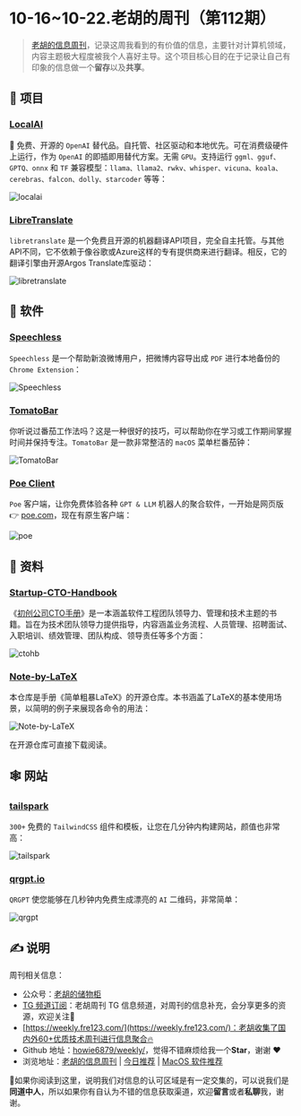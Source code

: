 # 10-16~10-22.老胡的周刊（第112期）

> [老胡的信息周刊](https://weekly.howie6879.com/)，记录这周我看到的有价值的信息，主要针对计算机领域，内容主题极大程度被我个人喜好主导。这个项目核心目的在于记录让自己有印象的信息做一个**留存**以及**共享**。

## 🎯 项目

### [LocalAI](https://github.com/go-skynet/LocalAI)

🤖 免费、开源的 `OpenAI` 替代品。自托管、社区驱动和本地优先。可在消费级硬件上运行，作为 `OpenAI` 的即插即用替代方案。无需 `GPU`。支持运行 `ggml、gguf、GPTQ、onnx` 和 `TF` 兼容模型：`llama、llama2、rwkv、whisper、vicuna、koala、cerebras、falcon、dolly、starcoder` 等等：

![localai](https://images-1252557999.file.myqcloud.com/uPic/localai.png)

### [LibreTranslate](https://github.com/LibreTranslate/LibreTranslate)

`libretranslate` 是一个免费且开源的机器翻译API项目，完全自主托管。与其他API不同，它不依赖于像谷歌或Azure这样的专有提供商来进行翻译。相反，它的翻译引擎由开源Argos Translate库驱动：

![libretranslate](https://images-1252557999.file.myqcloud.com/uPic/libretranslate.jpg)

## 🤖 软件

### [Speechless](https://github.com/meterscao/Speechless)

`Speechless` 是一个帮助新浪微博用户，把微博内容导出成 `PDF` 进行本地备份的 `Chrome Extension`：

![Speechless](https://images-1252557999.file.myqcloud.com/uPic/Speechless.jpeg)

### [TomatoBar](https://github.com/ivoronin/TomatoBar)

你听说过番茄工作法吗？这是一种很好的技巧，可以帮助你在学习或工作期间掌握时间并保持专注。`TomatoBar` 是一款非常整洁的 `macOS` 菜单栏番茄钟：

![TomatoBar](https://images-1252557999.file.myqcloud.com/uPic/TomatoBar.png)

### [Poe Client](https://poe.com/download)

`Poe` 客户端，让你免费体验各种 `GPT & LLM` 机器人的聚合软件，一开始是网页版👉 [poe.com](https://poe.com/)，现在有原生客户端：

![poe](https://images-1252557999.file.myqcloud.com/uPic/poe.jpg)

## 👀 资料

### [Startup-CTO-Handbook](https://github.com/ZachGoldberg/Startup-CTO-Handbook)

《[初创公司CTO手册](https://docs.google.com/document/d/147KVarJdNQ2ZdmDHOSsd7W39anejRu2NfxEWCzwl0IU/edit?pli=1)》是一本涵盖软件工程团队领导力、管理和技术主题的书籍。旨在为技术团队领导力提供指导，内容涵盖业务流程、人员管理、招聘面试、入职培训、绩效管理、团队构成、领导责任等多个方面：

![ctohb](https://images-1252557999.file.myqcloud.com/uPic/ctohb.jpg)

### [Note-by-LaTeX](https://github.com/wklchris/Note-by-LaTeX)

本仓库是手册《简单粗暴LaTeX》的开源仓库。本书涵盖了LaTeX的基本使用场景，以简明的例子来展现各命令的用法：

![Note-by-LaTeX](https://images-1252557999.file.myqcloud.com/uPic/Note-by-LaTeX.jpg)

在开源仓库可直接下载阅读。

## 🕸 网站

### [tailspark](https://tailspark.co/)

`300+` 免费的 `TailwindCSS` 组件和模板，让您在几分钟内构建网站，颜值也非常高：

![tailspark](https://images-1252557999.file.myqcloud.com/uPic/tailspark.jpg)

### [qrgpt.io](https://www.qrgpt.io/)

`QRGPT` 使您能够在几秒钟内免费生成漂亮的 `AI` 二维码，非常简单：

![qrgpt](https://images-1252557999.file.myqcloud.com/uPic/qrgpt.jpg)

## ✍️ 说明

周刊相关信息：

- 公众号：[老胡的储物柜](https://images-1252557999.file.myqcloud.com/uPic/ETIbMe.jpg)
- [TG 频道订阅](https://t.me/howie_weekly)：老胡周刊 TG 信息频道，对周刊的信息补充，会分享更多的资源，欢迎关注👏
- [https://weekly.fre123.com/](https://weekly.fre123.com/)：老胡收集了国内外60+优质技术周刊进行信息聚合🔥
- Github 地址：[howie6879/weekly/](https://github.com/howie6879/weekly/)，觉得不错麻烦给我一个**Star**，谢谢 ❤️
- 浏览地址：[老胡的信息周刊](https://weekly.howie6879.com) | [今日推荐](https://weekly.howie6879.com/recommend/index.html) | [MacOS 软件推荐](https://weekly.howie6879.com/soft/mac.html)

🙌如果你阅读到这里，说明我们对信息的认可区域是有一定交集的，可以说我们是**同道中人**，所以如果你有自认为不错的信息获取渠道，欢迎**留言**或者**私聊**我，谢谢。
